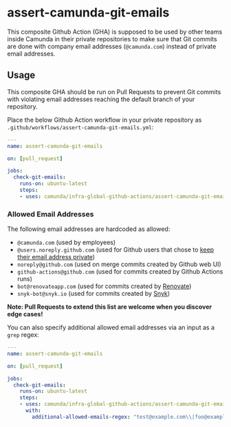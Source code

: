 # assert-camunda-git-emails

This composite Github Action (GHA) is supposed to be used by other teams inside Camunda in their private repositories to make sure that Git commits are done with company email addresses (`@camunda.com`) instead of private email addresses.

## Usage

This composite GHA should be run on Pull Requests to prevent Git commits with violating email addresses reaching the default branch of your repository.

Place the below Github Action workflow in your private repository as `.github/workflows/assert-camunda-git-emails.yml`:

```yaml
---
name: assert-camunda-git-emails

on: [pull_request]

jobs:
  check-git-emails:
    runs-on: ubuntu-latest
    steps:
    - uses: camunda/infra-global-github-actions/assert-camunda-git-emails@main
```

### Allowed Email Addresses

The following email addresses are hardcoded as allowed:

- `@camunda.com` (used by employees)
- `@users.noreply.github.com` (used for Github users that chose to [keep their email address private](https://docs.github.com/en/account-and-profile/setting-up-and-managing-your-github-user-account/managing-email-preferences/adding-an-email-address-to-your-github-account))
- `noreply@github.com` (used on merge commits created by Github web UI)
- `github-actions@github.com` (used for commits created by Github Actions runs)
- `bot@renovateapp.com` (used for commits created by [Renovate](https://github.com/marketplace/renovate))
- `snyk-bot@snyk.io` (used for commits created by [Snyk](https://github.com/marketplace/snyk))

**Note: Pull Requests to extend this list are welcome when you discover edge cases!**

You can also specify additional allowed email addresses via an input as a `grep` regex:

```yaml
---
name: assert-camunda-git-emails

on: [pull_request]

jobs:
  check-git-emails:
    runs-on: ubuntu-latest
    steps:
    - uses: camunda/infra-global-github-actions/assert-camunda-git-emails@main
      with:
        additional-allowed-emails-regex: "test@example.com\\|foo@example.org"
```
